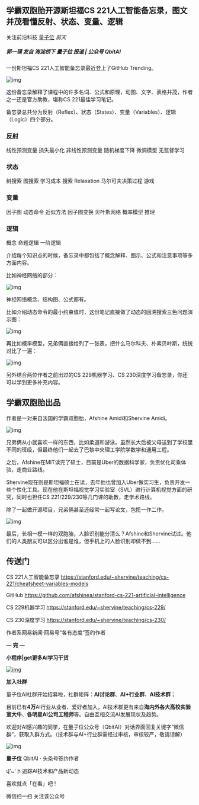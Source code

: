 ## 学霸双胞胎开源斯坦福CS 221人工智能备忘录，图文并茂看懂反射、状态、变量、逻辑

关注前沿科技 [量子位](javascript:void(0);) *前天*

##### 郭一璞 发自 海淀桥下  量子位 报道 | 公众号 QbitAI

一份斯坦福CS 221人工智能备忘录最近登上了GitHub Trending。

![img](https://mmbiz.qpic.cn/mmbiz_png/YicUhk5aAGtC1q37K64dqiboPtVYtX6l3IjC2S6zLu1hAGeR603LUrUYItxc0UXJlyV13IhhGmrdODArdV59ANpw/640?wx_fmt=png&tp=webp&wxfrom=5&wx_lazy=1&wx_co=1)

这份备忘录解释了课程中的许多名词、公式和原理，动图、文字、表格并茂，作者之一还是官方助教，堪称CS 221最佳学习笔记。

备忘录总共分为反射（Reflex）、状态（States）、变量（Variables）、逻辑（Logic）四个部分。

### 反射

线性预测变量
损失最小化
非线性预测变量
随机梯度下降
微调模型
无监督学习

### 状态

树搜索
图搜索
学习成本
搜索
Relaxation
马尔可夫决策过程
游戏

### 变量

因子图
动态命令
近似方法
因子图变换
贝叶斯网络
概率模型
推理

### 逻辑

概念
命题逻辑
一阶逻辑

介绍每个知识点的时候，备忘录中都包括了概念解释、图示、公式和注意事项等多方面内容。

比如神经网络的部分：

![img](https://mmbiz.qpic.cn/mmbiz_png/YicUhk5aAGtC1q37K64dqiboPtVYtX6l3IvXibZBibhyN3Yb5IMkkRqrbFqh8t8ADFKwPEYibevw5h4CLucqyzy4AUw/640?wx_fmt=png&tp=webp&wxfrom=5&wx_lazy=1&wx_co=1)

神经网络概念、结构图、公式都有。

比如介绍动态命令的最小约束值时，这份笔记直接做了动态的回溯搜索三色问题演示图：

![img](https://mmbiz.qpic.cn/mmbiz_gif/YicUhk5aAGtC1q37K64dqiboPtVYtX6l3I1xKUgPayjxyLqrdaQ4ZpwwByiajIE7J0aXoHtZpXQvS7NOBsqWfnTNA/640?wx_fmt=gif&tp=webp&wxfrom=5&wx_lazy=1)

再比如概率模型，兄弟俩直接给列了一张表，把什么马尔科夫、朴素贝叶斯，统统对比了一遍：

![img](https://mmbiz.qpic.cn/mmbiz_png/YicUhk5aAGtC1q37K64dqiboPtVYtX6l3IaxpLiaUKujRbSXcic4FUB0DwYyvIRiaCWKzoCRWYSxE2vcJHLYr8PuA2g/640?wx_fmt=png&tp=webp&wxfrom=5&wx_lazy=1&wx_co=1)

另外结合两位作者之前出过的CS 229机器学习、CS 230深度学习备忘录，你还可以学到更多补充内容。

## 学霸双胞胎出品

作者是一对来自法国的学霸双胞胎，Afshine Amidi和Shervine Amidi。

![img](https://mmbiz.qpic.cn/mmbiz_jpg/YicUhk5aAGtC1q37K64dqiboPtVYtX6l3I619DgXdQ3vM3Pjiba8ntV2b6m4EDXNToiaEzYdbibdlGYPMqibjk0jUXXQ/640?wx_fmt=jpeg&tp=webp&wxfrom=5&wx_lazy=1&wx_co=1)

兄弟俩从小就喜欢一样的东西，比如柔道和游泳。虽然长大后被父母送到了学校里不同的班级，但最终他们一起去了巴黎中央理工学院学数学和通用工程。

之后，Afshine在MIT读完了硕士，目前是Uber的数据科学家，负责优化司乘体验，走商业路线。

Shervine现在则是斯坦福硕士在读，去年他也曾加入Uber做实习生，负责开发一些个性化工具。现在他在斯坦福视觉学习实验室（SVL）进行计算机视觉方面的研究，同时也担任CS 221/229/230等几门课的助教，走学术路线。

除了一起做开源项目，兄弟俩甚至还经常一起写论文，包揽一作二作。

![img](https://mmbiz.qpic.cn/mmbiz_png/YicUhk5aAGtC1q37K64dqiboPtVYtX6l3Iu5JOXMJibMiaYR49K9KtSZYduwUZQFsr0mibdMyLANCyhYhofSGeMAmmg/640?wx_fmt=png&tp=webp&wxfrom=5&wx_lazy=1&wx_co=1)

最后，长相一模一样的双胞胎，人脸识别能分清么？Afshine和Shervine试过。他们的人类朋友可以区分出谁是谁，但手机上的人脸识别却做不到……

## 传送门

CS 221人工智能备忘录
https://stanford.edu/~shervine/teaching/cs-221/cheatsheet-variables-models

GitHub
https://github.com/afshinea/stanford-cs-221-artificial-intelligence

CS 229机器学习
https://stanford.edu/~shervine/teaching/cs-229/

CS 230深度学习
https://stanford.edu/~shervine/teaching/cs-230/

作者系网易新闻·网易号“各有态度”签约作者



— **完** —

**小程序|get更多AI学习干货**

[![img](https://mmbiz.qpic.cn/mmbiz_jpg/YicUhk5aAGtDpADEKp9rvicB48XgA8ueVdwNbXM1wibYx0ic2pYicwu3UCU5BM6fpDvbH8c4e9JV3uGvYaWAhvGiaTVQ/640?wx_fmt=jpeg&tp=webp&wxfrom=5&wx_lazy=1&wx_co=1)](https://mp.weixin.qq.com/s?__biz=MzIzNjc1NzUzMw==&mid=2247521753&idx=3&sn=e4052ed34b77869abc7089e988701ad5&chksm=e8d022abdfa7abbd8f8ecbf6cd2edee9e62aba678fd2e89110bb52025c424fdda22faf014962&mpshare=1&scene=1&srcid=&key=0aa21025b9197e7f37f2ea03eb41b3f4ea3a82a01934d35a3ba4df536a5814786ece3236f4871b684bb08541eca56fedf7e01b2364e2365b9541914fe463cb755ec54952ed89c33fce06fb02b05010e4&ascene=1&uin=MjMzNDA2ODYyNQ%3D%3D&devicetype=Windows+10&version=62060739&lang=zh_CN&pass_ticket=zW%2B3aMijask4SalLZ0pmiXZnQ36rUC0fjAU9m%2BaCFYo9abaSJG%2B3p0ErQtY7%2B0BE)

**加入社群**



量子位AI社群开始招募啦，社群矩阵：**AI讨论群**、**AI+行业群**、**AI技术群**；



目前已有**4万**AI行业从业者、爱好者加入，AI技术群更有来自**海内外各大高校实验室大牛**、**各明星AI公司工程师**等。自由互相交流AI发展现状及趋势。



欢迎对AI感兴趣的同学，在量子位公众号（QbitAI）对话界面回复关键字“微信群”，获取入群方式。（技术群与AI+行业群需经过审核，审核较严，敬请谅解）

![img](https://mmbiz.qpic.cn/mmbiz_jpg/YicUhk5aAGtCQYLj62wpY5xicKlLfDCpKV2aTXlvJODSNPV9Q3zHNEu7UibkwluIwr0TN705vZawerScqBhC67HDQ/640?wx_fmt=jpeg&tp=webp&wxfrom=5&wx_lazy=1&wx_co=1)



**量子位** QbitAI · 头条号签约作者





վ'ᴗ' ի 追踪AI技术和产品新动态



喜欢就点「在看」吧 !











微信扫一扫
关注该公众号